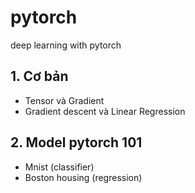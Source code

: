 # pytorch
deep learning with pytorch

## 1. Cơ bản
- Tensor và Gradient
- Gradient descent và Linear Regression 

## 2. Model pytorch 101
- Mnist (classifier)
- Boston housing (regression)